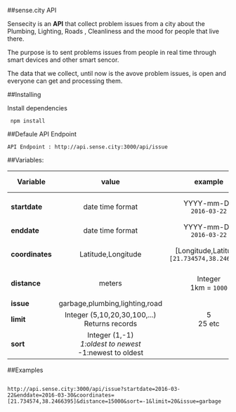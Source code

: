 ##sense.city API

Sensecity is an **API** that collect problem issues from a city about the Plumbing, Lighting, Roads , Cleanliness and the mood for people that live there.

The purpose is to sent problems issues from people in real time through smart devices and other smart sencor.

The data that we collect, until now is the avove problem issues, is open and everyone can get and processing them.

##Installing

Install dependencies
```
 npm install
```

##Defaule API Endpoint

```
API Endpoint : http://api.sense.city:3000/api/issue
```


##Variables:


| Variable | value | example | default value |
| --- | :-------------: | :---: | :---: |
| **startdate** | date time format  | YYYY-mm-DD <br>```2016-03-22```| today minus 3 day |
| **enddate** | date time format |  YYYY-mm-DD <br>```2016-03-22```  | today |
| **coordinates** | Latitude,Longitude | [Longitude,Latitude]<br>```[21.734574,38.2466395]``` |  with no specific coordinates |
| **distance** | meters | Integer<br>1km = ```1000```|  with no value of a distance |
| **issue** | garbage,plumbing,lighting,road |  |  all issues |
| **limit** | Integer (5,10,20,30,100,...) <br>Returns records | 5<br>25 etc |  1000 |
| **sort** | Integer (1,-1)<br>*1:oldest to newest<br>*-1:newest to oldest  |  |  newest to oldest |
  
##Examples

```

http://api.sense.city:3000/api/issue?startdate=2016-03-22&enddate=2016-03-30&coordinates=[21.734574,38.2466395]&distance=15000&sort=-1&limit=20&issue=garbage

```
